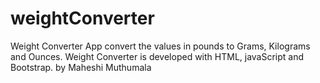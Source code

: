 # weightConverter
Weight Converter App convert the values in pounds to Grams, Kilograms and Ounces.
Weight Converter is developed with HTML, javaScript and Bootstrap.
by Maheshi Muthumala
